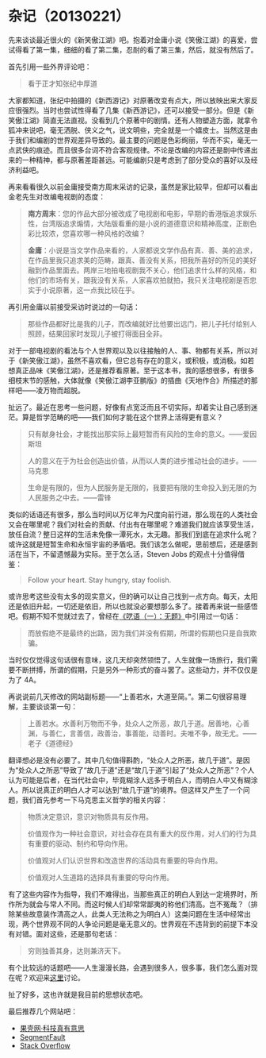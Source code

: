 # 杂记（20130221）


先来谈谈最近很火的《新笑傲江湖》吧。抱着对金庸小说《笑傲江湖》的喜爱，尝试得看了第一集，细细的看了第二集，忍耐的看了第三集，然后，就没有然后了。

首先引用一些外界评论吧：

> 看于正才知张纪中厚道

大家都知道，张纪中拍摄的《新西游记》对原著改变有点大，所以放映出来大家反应很强烈。当时也尝试性得看了几集《新西游记》，还可以接受一部分。但是《新笑傲江湖》简直无法直视。没看到几个原著中的剧情。还有人物塑造方面，就拿令狐冲来说吧，毫无洒脱、侠义之气，说文明些，完全就是一个嬉皮士。当然这是由于我们和编剧的世界观差异导致的。最主要的问题是色彩绚丽，华而不实，毫无一点武侠的痕迹。而且很多台词不符合客观规律。不论是改编的内容还是剧中传递出来的一种精神，都与原著差距甚远。可能编剧只是考虑到了部分受众的喜好以及经济利益吧。

再来看看很久以前金庸接受南方周末采访的记录，虽然是家比较早，但却可以看出金老先生对改编电视剧的态度：

> **南方周末**：您的作品大部分被改成了电视剧和电影，早期的香港版追求娱乐性，台湾版追求煽情，大陆版看重的是小说的道德意识和精神高度，正剧色彩比较浓，您喜欢哪一种风格的改编？
> 
> **金庸**：小说是当文学作品来看的，人家都说文学作品有真、善、美的追求，在作品里我只追求美的范畴，跟真、善没有关系，把我所喜好的所见的美好融到作品里面去。两岸三地拍电视剧我不关心，他们追求什么样的风格，和他们的市场有关，跟我没有关系，人家喜欢拍就拍，我只关注电视剧是否忠实于小说原著，这一点我比较在乎。

再引用金庸以前接受采访时说过的一句话：

> 那些作品都好比是我的儿子，而改编就好比他要出远门，把儿子托付给别人照顾，结果回家时发现儿子被打得面目全非。

对于一部电视剧的看法与个人世界观以及以往接触的人、事、物都有关系，所以对于《新笑傲江湖》，虽然不喜欢看，但它总有存在的意义，或积极，或消极。如若想真正品味《笑傲江湖》，还是推荐看原著。至于这本书，我的感想很多，有很多细枝末节的感触，大体就像《笑傲江湖李亚鹏版》的插曲《天地作合》所描述的那样吧——凌万物而超脱。

扯远了。最近在思考一些问题，好像有点宽泛而且不切实际，却着实让自己感到迷茫。算是哲学范畴的吧——我们如何才能在这个世界上活得更有意义？

> 只有献身社会，才能找出那实际上最短暂而有风险的生命的意义。——爱因斯坦
> 
> 人的意义在于为社会创造出价值，从而以人类的进步推动社会的进步。——马克思
> 
> 生命是有限的，但为人民服务是无限的，我要把有限的生命投入到无限的为人民服务之中去。——雷锋

类似的话语还有很多，那么当时间以万亿年为尺度向前行进，那么现在的人类社会又会在哪里呢？我们对社会的贡献、付出有在哪里呢？难道我们就应该享受生活，放任自流？整日这样的生活未免像一潭死水，太无趣。那我们到底在追求什么呢？或许这就是短暂生命和永恒宇宙的矛盾吧。我们该怎么做呢，思前想后，还是感到活在当下，不留遗憾最为实际。至于怎么活，Steven Jobs 的观点十分值得借鉴：

> Follow your heart. Stay hungry, stay foolish.

或许思考这些没有太多的现实意义，但的确可以让自己找到一点方向。每天，太阳还是依旧升起，一切还是依旧，所以也就没必要想那么多了。接着再来说一些感悟吧。假期不知不觉就过去了，曾经在[《呓语（一）：无题》](/2013/02/呓语一无题)中引用过一句话：

> 而放假绝不是最终的出路，因为我们并没有假期，所谓的假期也只是自我欺骗。

当时仅仅觉得这句话很有意味，这几天却突然领悟了。人生就像一场旅行，我们需要不断拼搏，所谓的假期，只是另外一种形式的奋斗罢了。这些动力，并不仅仅是为了 4A。

再说说前几天修改的网站副标题——“上善若水，大道至简。”。第二句很容易理解，主要谈谈第一句：

> 上善若水。水善利万物而不争，处众人之所恶，故几于道。居善地，心善渊，与善仁，言善信，政善治，事善能，动善时。夫唯不争，故无尤。——老子《道德经》

翻译想必是没有必要了。其中几句值得斟酌，“处众人之所恶，故几于道”。是因为“处众人之所恶”导致了“故几于道”还是“故几于道”引起了“处众人之所恶”？个人认为可能是后者，在当代社会中，毕竟糊涂人远多于明白人，而明白人中又有糊涂人。所以说真正的明白人才可以达到“故几于道”的境界。但这样又产生了一个问题，我们首先参考一下马克思主义哲学的相关内容：

> 物质决定意识，意识对物质具有反作用。
> 
> 价值观作为一种社会意识，对社会存在具有重大的反作用，对人们的行为具有重要的驱动、制约和导向作用。
> 
> 价值观对人们认识世界和改造世界的活动具有重要的导向作用。
> 
> 价值观对人生道路的选择具有重要的导向作用。

有了这些内容作为指导，我们不难得出，当那些真正的明白人到达一定境界时，所作所为就会与常人不同。而这时候人们却常常鄙夷的称他们清高。岂不冤哉？（排除某些故意装作清高之人，此类人无法称之为明白人）这类问题在生活中经常出现，两个世界观不同的人争论问题是毫无意义的。世界观在不违背到的前提下本没有对错。面对这些，还是那句老话：

> 穷则独善其身，达则兼济天下。

有个比较远的话题吧——人生漫漫长路，会遇到很多人，很多事，我们怎么面对现在呢？欢迎来[这里](/2013/02/杂记20130221）)讨论。

扯了好多，这也许就是我目前的思想状态吧。

最后推荐几个网站吧：

* [果壳网·科技真有意思](http://www.guokr.com)
* [SegmentFault](http://segmentfault.com)
* [Stack Overflow](http://stackoverflow.com)
